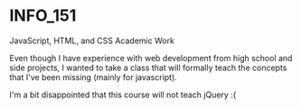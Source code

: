# INFO_151
JavaScript, HTML, and CSS Academic Work

Even though I have experience with web development from high school and side projects, I wanted to take a class that will formally teach the concepts that I've been missing (mainly for javascript).

I'm a bit disappointed that this course will not teach jQuery :(
